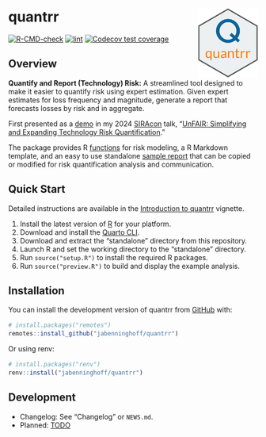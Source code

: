 
<!-- README.md is generated from README.Rmd. Please edit that file -->

# quantrr <img src="man/figures/logo.png" align="right" alt="logo" width="120" />

<!-- badges: start -->

[![R-CMD-check](https://github.com/jabenninghoff/quantrr/workflows/R-CMD-check/badge.svg)](https://github.com/jabenninghoff/quantrr/actions)
[![lint](https://github.com/jabenninghoff/quantrr/workflows/lint/badge.svg)](https://github.com/jabenninghoff/quantrr/actions)
[![Codecov test
coverage](https://codecov.io/gh/jabenninghoff/quantrr/graph/badge.svg)](https://app.codecov.io/gh/jabenninghoff/quantrr)
<!-- badges: end -->

## Overview

**Quantify and Report (Technology) Risk:** A streamlined tool designed
to make it easier to quantify risk using expert estimation. Given expert
estimates for loss frequency and magnitude, generate a report that
forecasts losses by risk and in aggregate.

First presented as a
[demo](https://jabenninghoff.github.io/security/analysis/rq-demo.html)
in my 2024 [SIRAcon](https://societyinforisk.org) talk, “[UnFAIR:
Simplifying and Expanding Technology Risk
Quantification](https://www.information-safety.org/2024/08/29/siracon-2024/).”

The package provides R
[functions](https://jabenninghoff.github.io/quantrr/reference/) for risk
modeling, a R Markdown template, and an easy to use standalone [sample
report](https://jabenninghoff.github.io/quantrr/sample/) that can be
copied or modified for risk quantification analysis and communication.

## Quick Start

Detailed instructions are available in the [Introduction to
quantrr](https://jabenninghoff.github.io/quantrr/articles/quantrr.html)
vignette.

1.  Install the latest version of [R](https://cloud.r-project.org/) for
    your platform.
2.  Download and install the [Quarto
    CLI](https://quarto.org/docs/get-started/).
3.  Download and extract the “standalone” directory from this
    repository.
4.  Launch R and set the working directory to the “standalone”
    directory.
5.  Run `source("setup.R")` to install the required R packages.
6.  Run `source("preview.R")` to build and display the example analysis.

## Installation

You can install the development version of quantrr from
[GitHub](https://github.com/) with:

``` r
# install.packages("remotes")
remotes::install_github("jabenninghoff/quantrr")
```

Or using renv:

``` r
# install.packages("renv")
renv::install("jabenninghoff/quantrr")
```

## Development

- Changelog: See “Changelog” or `NEWS.md`.
- Planned: [TODO](TODO.md)
